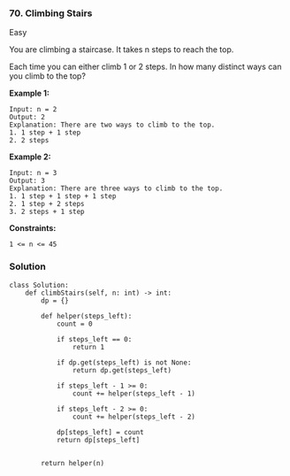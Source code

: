 ### 70. Climbing Stairs
Easy

You are climbing a staircase. It takes n steps to reach the top.

Each time you can either climb 1 or 2 steps. In how many distinct ways can you climb to the top? 

**Example 1:**
```
Input: n = 2
Output: 2
Explanation: There are two ways to climb to the top.
1. 1 step + 1 step
2. 2 steps
```

**Example 2:**
```
Input: n = 3
Output: 3
Explanation: There are three ways to climb to the top.
1. 1 step + 1 step + 1 step
2. 1 step + 2 steps
3. 2 steps + 1 step
``` 

**Constraints:**
```
1 <= n <= 45
```

### Solution
```
class Solution:
    def climbStairs(self, n: int) -> int:
        dp = {}
        
        def helper(steps_left):
            count = 0
            
            if steps_left == 0:
                return 1
            
            if dp.get(steps_left) is not None:
                return dp.get(steps_left)
            
            if steps_left - 1 >= 0:
                count += helper(steps_left - 1)
            
            if steps_left - 2 >= 0:
                count += helper(steps_left - 2)
            
            dp[steps_left] = count
            return dp[steps_left]
                
        
        return helper(n)
        
```
